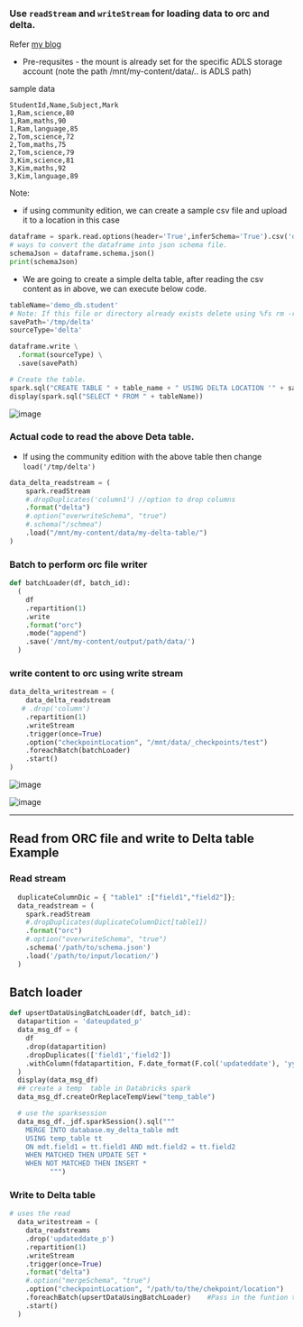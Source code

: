 
### Use `readStream` and `writeStream` for loading data to orc and delta.

Refer [my blog](https://thirumurthi.hashnode.dev/databricks-pyspark-read-data-from-delta-table-and-create-orc-using-readstream-and-writestream)

 - Pre-requsites - the mount is already set for the specific ADLS storage account (note the path /mnt/my-content/data/.. is ADLS path)

sample data 
```csv
StudentId,Name,Subject,Mark
1,Ram,science,80
1,Ram,maths,90
1,Ram,language,85
2,Tom,science,72
2,Tom,maths,75
2,Tom,science,79
3,Kim,science,81
3,Kim,maths,92
3,Kim,language,89

```

Note:
  - if using community edition, we can create a sample csv file and upload it to a location in this case 
```py
dataframe = spark.read.options(header='True',inferSchema='True').csv('dbfs:/FileStore/sample_data/sampleStudent.csv')
# ways to convert the dataframe into json schema file.
schemaJson = dataframe.schema.json()
print(schemaJson)
```
  - We are going to create a simple delta table, after reading the csv content as in above, we can execute below code.
```py
tableName='demo_db.student'
# Note: If this file or directory already exists delete using %fs rm -r '/tmp/'
savePath='/tmp/delta'
sourceType='delta'

dataframe.write \
  .format(sourceType) \
  .save(savePath)

# Create the table.
spark.sql("CREATE TABLE " + table_name + " USING DELTA LOCATION '" + save_path + "'")  
display(spark.sql("SELECT * FROM " + tableName))
```
![image](https://user-images.githubusercontent.com/6425536/163699058-9417190b-a5ab-468e-b134-bcd83acaf626.png)
 
### Actual code to read the above Deta table.
 - If using the community edition with the above table then change `load('/tmp/delta')`
```py
data_delta_readstream = ( 
    spark.readStream
    #.dropDuplicates('column1') //option to drop columns
    .format("delta")
    #.option("overwriteSchema", "true")
    #.schema("/schmea")
    .load("/mnt/my-content/data/my-delta-table/")
)
```

### Batch to perform orc file writer
```py
def batchLoader(df, batch_id):
  (
    df
    .repartition(1)
    .write
    .format("orc")
    .mode("append")
    .save('/mnt/my-content/output/path/data/')  
  )
```

### write content to orc using write stream
```py
data_delta_writestream = ( 
    data_delta_readstream
   # .drop('column')
    .repartition(1)
    .writeStream
    .trigger(once=True)
    .option("checkpointLocation", "/mnt/data/_checkpoints/test")
    .foreachBatch(batchLoader)
    .start()
)
```
![image](https://user-images.githubusercontent.com/6425536/163701192-8cfa132a-afaa-4fb0-b575-56e0fe3feab1.png)


![image](https://user-images.githubusercontent.com/6425536/163699173-cdd53fbd-3bea-46ed-a135-11a46eb2b31c.png)

-----
## Read from ORC file and write to Delta table Example
### Read stream 
```py
  duplicateColumnDic = { "table1" :["field1","field2"]};
  data_readstream = ( 
    spark.readStream
    #.dropDuplicates(duplicateColumnDict[table1])
    .format("orc")
    #.option("overwriteSchema", "true")
    .schema('/path/to/schema.json')
    .load('/path/to/input/location/')
  )
```

## Batch loader
```py
def upsertDataUsingBatchLoader(df, batch_id): 
  datapartition = 'dateupdated_p'
  data_msg_df = (
    df
    .drop(datapartition)
    .dropDuplicates(['field1','field2'])
    .withColumn(fdatapartition, F.date_format(F.col('updateddate'), 'yyyy').cast('int'))
  )
  display(data_msg_df)
  ## create a temp  table in Databricks spark
  data_msg_df.createOrReplaceTempView("temp_table")

  # use the sparksession
  data_msg_df._jdf.sparkSession().sql("""
    MERGE INTO database.my_delta_table mdt
    USING temp_table tt
    ON mdt.field1 = tt.field1 AND mdt.field2 = tt.field2
    WHEN MATCHED THEN UPDATE SET *
    WHEN NOT MATCHED THEN INSERT *                     
          """)
```

### Write to Delta table 

```py
# uses the read
  data_writestream = ( 
    data_readstreams
    .drop('updateddate_p')
    .repartition(1)
    .writeStream
    .trigger(once=True)
    .format("delta")
    #.option("mergeSchema", "true")
    .option("checkpointLocation", "/path/to/the/chekpoint/location")
    .foreachBatch(upsertDataUsingBatchLoader)    #Pass in the funtion that uses the batch loader
    .start()
  )
```

